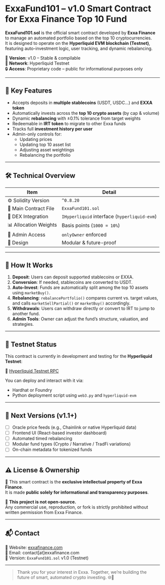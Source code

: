 # ExxaFund101 – v1.0 Smart Contract for Exxa Finance Top 10 Fund

**ExxaFund101.sol** is the official smart contract developed by **Exxa Finance** to manage an automated portfolio based on the top 10 cryptocurrencies.  
It is designed to operate on the **Hyperliquid EVM blockchain (Testnet)**, featuring auto-investment logic, user tracking, and dynamic rebalancing.

📌 **Version**: v1.0 – Stable & compilable  
🧪 **Network**: Hyperliquid Testnet  
🔒 **Access**: Proprietary code – public for informational purposes only

---

## 🚀 Key Features

- Accepts deposits in **multiple stablecoins** (USDT, USDC...) and **EXXA token**
- Automatically invests across the **top 10 crypto assets** (by cap & volume)
- Dynamic **rebalancing** with ±0.1% tolerance from target weights
- Redeemable in **IRT token** to migrate to other Exxa funds
- Tracks full **investment history per user**
- Admin-only controls for:
  - Updating prices
  - Updating top 10 asset list
  - Adjusting asset weightings
  - Rebalancing the portfolio

---

## 🛠 Technical Overview

| Item                  | Detail |
|------------------------|--------|
| ⚙ Solidity Version     | `^0.8.20` |
| 📄 Main Contract File  | `ExxaFund101.sol` |
| 🔌 DEX Integration     | `IHyperliquid` interface (`hyperliquid-evm`) |
| 📊 Allocation Weights  | Basis points (`1000 = 10%`) |
| 🔐 Admin Access        | `onlyOwner` enforced |
| 🧩 Design              | Modular & future-proof |

---

## 🧠 How It Works

1. **Deposit**: Users can deposit supported stablecoins or EXXA.
2. **Conversion**: If needed, stablecoins are converted to USDT.
3. **Auto-Invest**: Funds are automatically split among the top 10 assets using `marketBuy()`.
4. **Rebalancing**: `rebalancePortfolio()` compares current vs. target values, and calls `marketSellPartial()` or `marketBuy()` accordingly.
5. **Withdrawals**: Users can withdraw directly or convert to IRT to jump to another fund.
6. **Admin Tools**: Owner can adjust the fund’s structure, valuation, and strategies.

---

## 🧪 Testnet Status

This contract is currently in development and testing for the **Hyperliquid Testnet**:

🔗 [Hyperliquid Testnet RPC](https://rpc.hyperliquid-testnet.xyz/evm)

You can deploy and interact with it via:

- Hardhat or Foundry
- Python deployment script using `web3.py` and `hyperliquid-evm`

---

## 📌 Next Versions (v1.1+)

- [ ] Oracle price feeds (e.g., Chainlink or native Hyperliquid data)
- [ ] Frontend UI (React-based investor dashboard)
- [ ] Automated timed rebalancing
- [ ] Modular fund types (Crypto / Narrative / TradFi variations)
- [ ] On-chain metadata for tokenized funds

---

## ⚠️ License & Ownership

📎 This smart contract is the **exclusive intellectual property of Exxa Finance**.  
It is made **public solely for informational and transparency purposes**.

🚫 **This project is not open-source.**  
Any commercial use, reproduction, or fork is strictly prohibited without written permission from Exxa Finance.

---

## 📬 Contact

🔗 Website: [exxafinance.com](https://exxafinance.com)  
📩 Email: contact[at]exxafinance.com  
📌 Version: `ExxaFund101.sol` v1.0 (Testnet)

---

> Thank you for your interest in Exxa. Together, we’re building the future of smart, automated crypto investing. 🌐🚀

